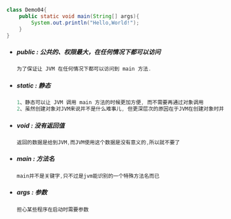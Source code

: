```java
class Demo04{
    public static void main(String[] args){
        System.out.println("Hello,World!");
    }
}
```

* ##### public : 公共的、权限最大，在任何情况下都可以访问

  ```java
  为了保证让 JVM 在任何情况下都可以访问到 main 方法.
  ```
* ##### static : 静态

  ```java
  1、静态可以让 JVM 调用 main 方法的时候更加方便, 而不需要再通过对象调用
  2、虽然创建对象对JVM来说并不是什么难事儿, 但更深层次的原因在于JVM在创建对象时并不知道该传递什么参数
  ```

* ##### void : 没有返回值

  ```java
  返回的数据是给到JVM,而JVM使用这个数据是没有意义的,所以就不要了
  ```

* ##### main : 方法名

  ```java
  main并不是关键字,只不过是jvm能识别的一个特殊方法名而已
  ```

* ##### args : 参数

  ```java
  担心某些程序在启动时需要参数
  ```



